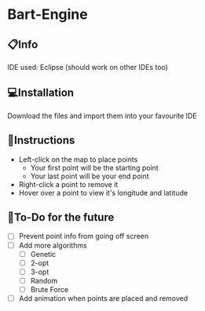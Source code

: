 # Bart-Engine

## :clipboard:Info
IDE used: Eclipse (should work on other IDEs too)

## :computer:Installation
Download the files and import them into your favourite IDE

## :book:Instructions
* Left-click on the map to place points
  * Your first point will be the starting point
  * Your last point will be your end point
* Right-click a point to remove it
* Hover over a point to view it's longitude and latitude

## :wrench:To-Do for the future
- [ ] Prevent point info from going off screen
- [ ] Add more algorithms
  - [ ] Genetic
  - [ ] 2-opt
  - [ ] 3-opt
  - [ ] Random
  - [ ] Brute Force
- [ ] Add animation when points are placed and removed
